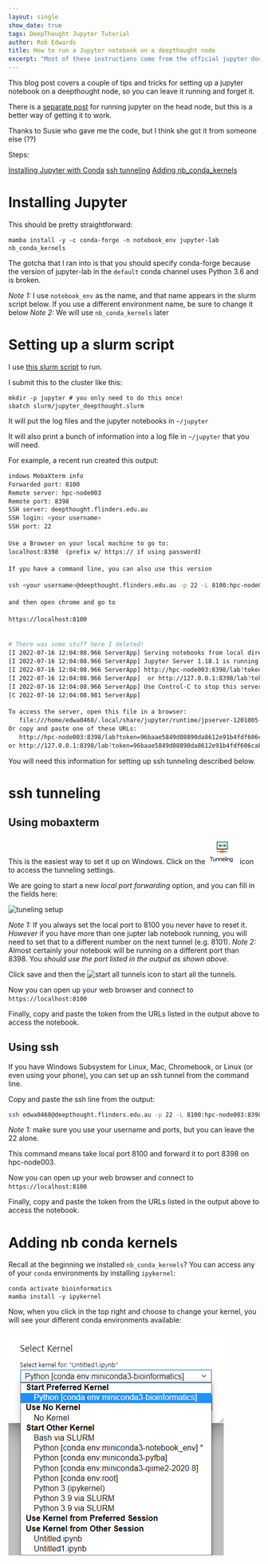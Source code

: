 ```yaml
---
layout: single
show_date: true
tags: DeepThought Jupyter Tutorial
author: Rob Edwards
title: How to run a Jupyter notebook on a deepthought node
excerpt: "Most of these instructions come from the official jupyter docs and you should use those as a guide"
---
```


This blog post covers a couple of tips and tricks for setting up a jupyter notebook on a deepthought node, so you can leave it running and forget it.

There is a [separate post](2021-03-01-jupyterdt.md) for running jupyter on the head node, but this is a better way of getting it to work.

Thanks to Susie who gave me the code, but I think she got it from someone else (??)

Steps:

[Installing Jupyter with Conda](#installing-jupyter)
[ssh tunneling](#ssh-tunneling)
[Adding nb_conda_kernels](#adding_nb_conda_kernels)


# Installing Jupyter

This should be pretty straightforward:

```
mamba install -y -c conda-forge -n notebook_env jupyter-lab nb_conda_kernels
```

The gotcha that I ran into is that you should specify conda-forge because the version of jupyter-lab in the `default` conda channel uses Python 3.6 and is broken.

*Note 1:* I use `notebook_env` as the name, and that name appears in the slurm script below. If you use a different environment name, be sure to change it below
*Note 2:* We will use `nb_conda_kernels` later

# Setting up a slurm script

I use [this slurm script](slurm/jupyter_deepthought.slurm) to run. 

I submit this to the cluster like this:

```
mkdir -p jupyter # you only need to do this once!
sbatch slurm/jupyter_deepthought.slurm
```

It will put the log files and the jupyter notebooks in `~/jupyter`

It will also print a bunch of information into a log file in `~/jupyter` that you will need.

For example, a recent run created this output:

```bash
indows MobaXterm info
Forwarded port: 8100
Remote server: hpc-node003
Remote port: 8398
SSH server: deepthought.flinders.edu.au
SSH login: <your username>
SSH port: 22

Use a Browser on your local machine to go to:
localhost:8398  (prefix w/ https:// if using password)

If ypu have a command line, you can also use this version

ssh <your username>@deepthought.flinders.edu.au -p 22 -L 8100:hpc-node003:8398

and then open chrome and go to

https://localhost:8100


# There was some stuff here I deleted!
[I 2022-07-16 12:04:08.966 ServerApp] Serving notebooks from local directory: /home/edwa0468/jupyter
[I 2022-07-16 12:04:08.966 ServerApp] Jupyter Server 1.18.1 is running at:
[I 2022-07-16 12:04:08.966 ServerApp] http://hpc-node003:8398/lab?token=96baae5849d08890da8612e91b4fdf606cab3e1c1b1489d7
[I 2022-07-16 12:04:08.966 ServerApp]  or http://127.0.0.1:8398/lab?token=96baae5849d08890da8612e91b4fdf606cab3e1c1b1489d7
[I 2022-07-16 12:04:08.966 ServerApp] Use Control-C to stop this server and shut down all kernels (twice to skip confirmation).
[C 2022-07-16 12:04:08.981 ServerApp]

To access the server, open this file in a browser:
   file:///home/edwa0468/.local/share/jupyter/runtime/jpserver-1201005-open.html
Or copy and paste one of these URLs:
   http://hpc-node003:8398/lab?token=96baae5849d08890da8612e91b4fdf606cab3e1c1b1489d7
or http://127.0.0.1:8398/lab?token=96baae5849d08890da8612e91b4fdf606cab3e1c1b1489d7

```

You will need this information for setting up ssh tunneling described below. 


# ssh tunneling

## Using mobaxterm

This is the easiest way to set it up on Windows. Click on the ![tunneling](images/tunneling.png) icon to access the tunneling settings.

We are going to start a new *local port forwarding* option, and you can fill in the fields here:

![tuneling setup](tunneling_setup.png)

*Note 1:* If you always set the local port to 8100 you never have to reset it. _However_ if you have more than one jupter lab notebook running, you will need to set that to a different number on the next tunnel (e.g. 8101).
*Note 2:* Almost certainly your notebook will be running on a different port than 8398. You *should use the port listed in the output as shown above*.

Click save and then the ![start all tunnels](start.png) icon to start all the tunnels. 

Now you can open up your web browser and connect to `https://localhost:8100`

Finally, copy and paste the token from the URLs listed in the output above to access the notebook.

## Using ssh

If you have Windows Subsystem for Linux, Mac, Chromebook, or Linux (or even using your phone), you can set up an ssh tunnel from the command line.

Copy and paste the ssh line from the output:

```bash
ssh edwa0468@deepthought.flinders.edu.au -p 22 -L 8100:hpc-node003:8398
```

*Note 1:* make sure you use your username and ports, but you can leave the 22 alone.

This command means take local port 8100 and forward it to port 8398 on hpc-node003. 

Now you can open up your web browser and connect to `https://localhost:8100`

Finally, copy and paste the token from the URLs listed in the output above to access the notebook.


# Adding nb conda kernels

Recall at the beginning we installed `nb_conda_kernels`? You can access any of your `conda` environments by installing `ipykernel`:

```
conda activate bioinformatics
mamba install -y ipykernel
```

Now, when you click in the top right and choose to change your kernel, you will see your different conda environments available:

![conda environments](images/envs.png)
